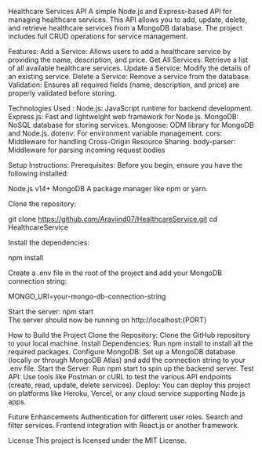 Healthcare Services API
   A simple Node.js and Express-based API for managing healthcare services. This API allows you to add, update, delete, and retrieve healthcare services from a MongoDB database. The project includes full CRUD operations for service management.

Features:
  Add a Service: Allows users to add a healthcare service by providing the name, description, and price.
  Get All Services: Retrieve a list of all available healthcare services.
  Update a Service: Modify the details of an existing service.
  Delete a Service: Remove a service from the database.
  Validation: Ensures all required fields (name, description, and price) are properly validated before storing.

Technologies Used :
  Node.js: JavaScript runtime for backend development.
  Express.js: Fast and lightweight web framework for Node.js.
  MongoDB: NoSQL database for storing services.
  Mongoose: ODM library for MongoDB and Node.js.
  dotenv: For environment variable management.
  cors: Middleware for handling Cross-Origin Resource Sharing.
  body-parser: Middleware for parsing incoming request bodies  

Setup Instructions:
Prerequisites:
Before you begin, ensure you have the following installed:

  Node.js v14+
  MongoDB
  A package manager like npm or yarn.  

Clone the repository:

  git clone https://github.com/Araviind07/HealthcareService.git
  cd HealthcareService

Install the dependencies:

  npm install

Create a .env file in the root of the project and add your MongoDB connection string:

  MONGO_URI=your-mongo-db-connection-string

Start the server:
  npm start  
  The server should now be running on http://localhost:{PORT}

How to Build the Project
  Clone the Repository: Clone the GitHub repository to your local machine.
  Install Dependencies: Run npm install to install all the required packages.
  Configure MongoDB: Set up a MongoDB database (locally or through MongoDB Atlas) and add the connection string to your .env file.
  Start the Server: Run npm start to spin up the backend server.
  Test API: Use tools like Postman or cURL to test the various API endpoints (create, read, update, delete services).
  Deploy: You can deploy this project on platforms like Heroku, Vercel, or any cloud service supporting Node.js apps.  

Future Enhancements
  Authentication for different user roles.
  Search and filter services.
  Frontend integration with React.js or another framework.  


License
  This project is licensed under the MIT License.  

